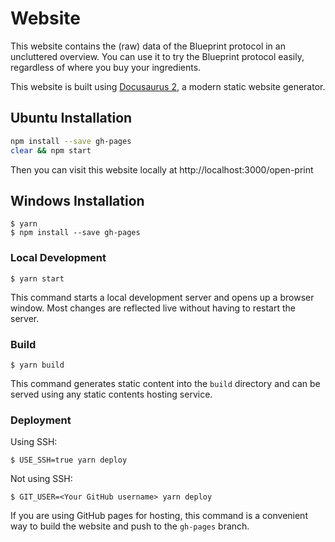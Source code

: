 # Website

This website contains the (raw) data of the Blueprint protocol in an uncluttered overview. You can use it to try the Blueprint protocol easily, regardless of where you buy your ingredients.

This website is built using [Docusaurus 2](https://docusaurus.io/), a modern static website generator. 


## Ubuntu Installation
```sh
npm install --save gh-pages
clear && npm start
```
Then you can visit this website locally at http://localhost:3000/open-print

## Windows Installation

```
$ yarn
$ npm install --save gh-pages
```

### Local Development

```
$ yarn start
```

This command starts a local development server and opens up a browser window. Most changes are reflected live without having to restart the server.

### Build

```
$ yarn build
```

This command generates static content into the `build` directory and can be served using any static contents hosting service.

### Deployment

Using SSH:

```
$ USE_SSH=true yarn deploy
```

Not using SSH:

```
$ GIT_USER=<Your GitHub username> yarn deploy
```

If you are using GitHub pages for hosting, this command is a convenient way to build the website and push to the `gh-pages` branch.
